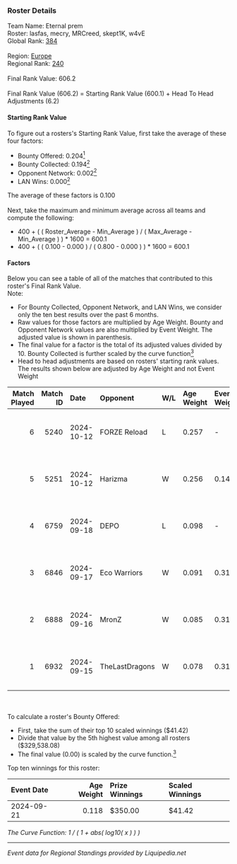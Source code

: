 ### Roster Details<br />
Team Name: Eternal prem<br />
Roster: lasfas, mecry, MRCreed, skept1K, w4vE<br />
Global Rank: [384](../standings_global.md)<br />
<br />
Region: [Europe]( ../standings_europe.md)<br />
Regional Rank: [240]( ../standings_europe.md)<br />
<br />
Final Rank Value:  606.2<br />
<br />
Final Rank Value (606.2) = Starting Rank Value (600.1) + Head To Head Adjustments (6.2)<br />

#### Starting Rank Value<br />
To figure out a rosters's Starting Rank Value, first take the average of these four factors:<br />
- Bounty Offered: 0.204[<sup>1</sup>](#table2)
- Bounty Collected: 0.194[<sup>2</sup>](#table1)
- Opponent Network: 0.002[<sup>2</sup>](#table1)
- LAN Wins: 0.000[<sup>2</sup>](#table1)

The average of these factors is 0.100<br />
<br />
Next, take the maximum and minimum average across all teams and compute the following:<br />
- 400 + ( ( Roster_Average - Min_Average ) / ( Max_Average - Min_Average ) ) * 1600 = 600.1
- 400 + ( ( 0.100 - 0.000 ) / ( 0.800 - 0.000 ) ) * 1600 = 600.1


#### Factors<br />
Below you can see a table of all of the matches that contributed to this roster's Final Rank Value.<br />
Note:<br />

- For Bounty Collected, Opponent Network, and LAN Wins, we consider only the ten best results over the past 6 months.
- Raw values for those factors are multiplied by Age Weight. Bounty and Opponent Network values are also multiplied by Event Weight. The adjusted value is shown in parenthesis.
- The final value for a factor is the total of its adjusted values divided by 10. Bounty Collected is further scaled by the curve function[<sup>3</sup>](#curveFunction)
- Head to head adjustments are based on rosters' starting rank values. The results shown below are adjusted by Age Weight and not Event Weight
<span id="table1"></span><br />


| Match Played | Match ID | Date       | Opponent       | W/L | Age Weight | Event Weight | Bounty Collected | Opponent Network | LAN Wins  | H2H Adj. | Roster                                  |
| -: | -: | :- | :- | :- | :- | :- | :- | :- | :- | -: | :- |
|            6 |     5240 | 2024-10-12 | FORZE Reload   | L   | 0.257      | -            | -                | -                | -         |    -1.68 | lasfas, mecry, MRCreed, skept1K, w4vE   |
|            5 |     5251 | 2024-10-12 | Harizma        | W   | 0.256      | 0.143        | 0.002 (0.000)    | 0.428 (0.016)    | 0 (0.000) |     5.29 | lasfas, mecry, MRCreed, skept1K, w4vE   |
|            4 |     6759 | 2024-09-18 | DEPO           | L   | 0.098      | -            | -                | -                | -         |    -0.86 | lasfas, MRCreed, rokilan, skept1K, w4vE |
|            3 |     6846 | 2024-09-17 | Eco Warriors   | W   | 0.091      | 0.310        | 0.022 (0.001)    | 0.241 (0.007)    | 0 (0.000) |     2.15 | lasfas, MRCreed, rokilan, skept1K, w4vE |
|            2 |     6888 | 2024-09-16 | MronZ          | W   | 0.085      | 0.310        | 0.000 (0.000)    | 0.000 (0.000)    | 0 (0.000) |     0.66 | lasfas, MRCreed, rokilan, skept1K, w4vE |
|            1 |     6932 | 2024-09-15 | TheLastDragons | W   | 0.078      | 0.310        | 0.000 (0.000)    | 0.000 (0.000)    | 0 (0.000) |     0.61 | lasfas, MRCreed, rokilan, skept1K, w4vE |

<br />
<span id="table2"></span><br />
To calculate a roster's Bounty Offered:<br />

- First, take the sum of their top 10 scaled winnings ($41.42)
- Divide that value by the 5th highest value among all rosters ($329,538.08)
- The final value (0.00) is scaled by the curve function.[<sup>3</sup>](#curveFunction)

Top ten winnings for this roster:<br />

| Event Date | Age Weight | Prize Winnings | Scaled Winnings |
| :- | -: | :- | :- |
| 2024-09-21 |      0.118 | $350.00        | $41.42          |


<span id="curveFunction"></span>_The Curve Function: 1 / ( 1 + abs( log10( x ) ) )_<br />

---
_Event data for Regional Standings provided by Liquipedia.net_<br />
